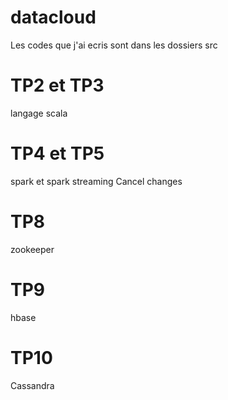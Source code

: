 # datacloud

Les codes que j'ai ecris sont dans les dossiers src 

# TP2 et TP3
langage scala

# TP4 et TP5
spark et spark streaming Cancel changes

# TP8
zookeeper

# TP9
hbase

# TP10
Cassandra
